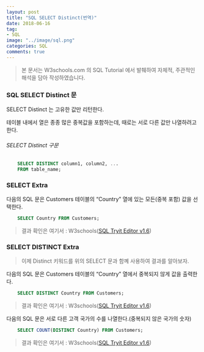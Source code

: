 ```yaml
---
layout: post
title: "SQL SELECT Distinct(번역)"
date: 2018-06-16
tag:
- SQL
image: "../image/sql.png"
categories: SQL
comments: true
---
```

> 본 문서는 W3schools.com 의 SQL Tutorial 에서 발췌하여 자체적, 주관적인 해석을 담아 작성하였습니다.  

### SQL SELECT Distinct 문
SELECT Distinct 는 고유한 값만 리턴한다.

테이블 내에서 열은 종종 많은 중복값을 포함하는데, 때로는 서로 다른 값만 나열하려고 한다.

###### SELECT Distinct 구문
```sql
	SELECT DISTINCT column1, column2, ...
	FROM table_name;
```

### SELECT Extra
다음의 SQL 문은 Customers 테이블의 “Country” 열에 있는 모든(중복 포함) 값을 선택한다.
```sql
	SELECT Country FROM Customers;
```

> 결과 확인은 여기서 : W3schools([SQL Tryit Editor v1.6](https://www.w3schools.com/sql/trysql.asp?filename=trysql_select_no_distinct))  

### SELECT DISTINCT Extra
> 이제 Distinct 키워드를 위의 SELECT 문과 함꼐 사용하여 결과를 알아보자.

다음의 SQL 문은 Customers 테이블의 “Country” 열에서 중복되지 않게 값을 출력한다.
```sql
	SELECT DISTINCT Country FROM Customers;
```

> 결과 확인은 여기서 : W3schools([SQL Tryit Editor v1.6](https://www.w3schools.com/sql/trysql.asp?filename=trysql_select_distinct))  

다음의 SQL 문은 서로 다른 고객 국가의 수를 나열한다.(중복되지 않은 국가의 숫자)
```sql
	SELECT COUNT(DISTINCT Country) FROM Customers;
```

> 결과 확인은 여기서 : W3schools([SQL Tryit Editor v1.6](https://www.w3schools.com/sql/trysql.asp?filename=trysql_select_distinct2))  
